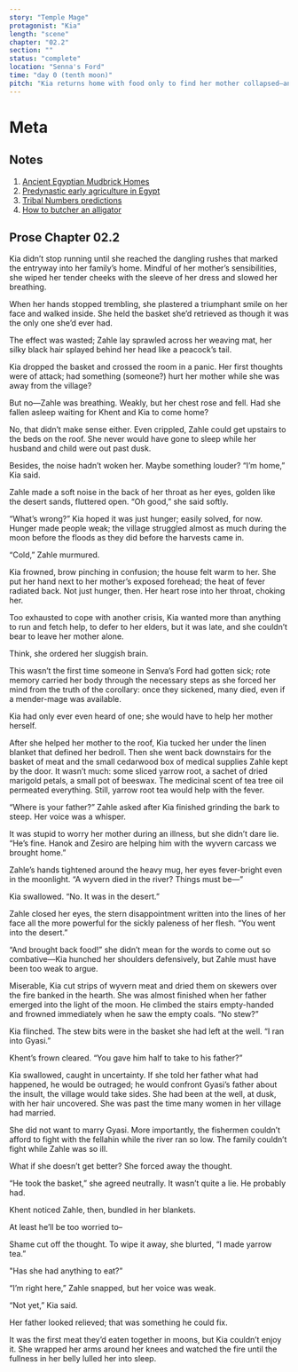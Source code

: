 ```yaml
---
story: "Temple Mage"
protagonist: "Kia"
length: "scene"
chapter: "02.2"
section: ""
status: "complete"
location: "Senna's Ford"
time: "day 0 (tenth moon)"
pitch: "Kia returns home with food only to find her mother collapsed—and furious when she confesses that the wyvern meat came from the desert, where she is forbidden to go."
---
```


# Meta

## Notes

1.  [Ancient Egyptian Mudbrick Homes](https://www.crystalinks.com/egypthomes.html)
2.  [Predynastic early agriculture in Egypt](https://en.wikipedia.org/wiki/Gerzeh_culture)
3.  [Tribal Numbers predictions](https://hermeneutics.stackexchange.com/questions/683/how-big-were-the-nomadic-clans-of-the-patriarchs)
4.  [How to butcher an alligator](https://www.youtube.com/watch?v=FLaXcxE5spI)

## Prose Chapter 02.2

Kia didn’t stop running until she reached the dangling rushes that marked the entryway into her family’s home. Mindful of her mother’s sensibilities, she wiped her tender cheeks with the sleeve of her dress and slowed her breathing.

When her hands stopped trembling, she plastered a triumphant smile on her face and walked inside. She held the basket she’d retrieved as though it was the only one she’d ever had.

The effect was wasted; Zahle lay sprawled across her weaving mat, her silky black hair splayed behind her head like a peacock’s tail.

Kia dropped the basket and crossed the room in a panic. Her first thoughts were of attack; had something (someone?) hurt her mother while she was away from the village?

But no—Zahle was breathing. Weakly, but her chest rose and fell. Had she fallen asleep waiting for Khent and Kia to come home?

No, that didn’t make sense either. Even crippled, Zahle could get upstairs to the beds on the roof. She never would have gone to sleep while her husband and child were out past dusk.

Besides, the noise hadn’t woken her. Maybe something louder? “I’m home,” Kia said.

Zahle made a soft noise in the back of her throat as her eyes, golden like the desert sands, fluttered open. “Oh good,” she said softly.

“What’s wrong?” Kia hoped it was just hunger; easily solved, for now. Hunger made people weak; the village struggled almost as much during the moon before the floods as they did before the harvests came in.

“Cold,” Zahle murmured.

Kia frowned, brow pinching in confusion; the house felt warm to her. She put her hand next to her mother’s exposed forehead; the heat of fever radiated back. Not just hunger, then. Her heart rose into her throat, choking her.

Too exhausted to cope with another crisis, Kia wanted more than anything to run and fetch help, to defer to her elders, but it was late, and she couldn’t bear to leave her mother alone.

Think, she ordered her sluggish brain.

This wasn’t the first time someone in Senva’s Ford had gotten sick; rote memory carried her body through the necessary steps as she forced her mind from the truth of the corollary: once they sickened, many died, even if a mender-mage was available.

Kia had only ever even heard of one; she would have to help her mother herself.

After she helped her mother to the roof, Kia tucked her under the linen blanket that defined her bedroll. Then she went back downstairs for the basket of meat and the small cedarwood box of medical supplies Zahle kept by the door. It wasn’t much: some sliced yarrow root, a sachet of dried marigold petals, a small pot of beeswax. The medicinal scent of tea tree oil permeated everything. Still, yarrow root tea would help with the fever.

“Where is your father?” Zahle asked after Kia finished grinding the bark to steep. Her voice was a whisper.

It was stupid to worry her mother during an illness, but she didn’t dare lie. “He’s fine. Hanok and Zesiro are helping him with the wyvern carcass we brought home.”

Zahle’s hands tightened around the heavy mug, her eyes fever-bright even in the moonlight. “A wyvern died in the river? Things must be—”

Kia swallowed. “No. It was in the desert.”

Zahle closed her eyes, the stern disappointment written into the lines of her face all the more powerful for the sickly paleness of her flesh. “You went into the desert.”

“And brought back food!” she didn’t mean for the words to come out so combative—Kia hunched her shoulders defensively, but Zahle must have been too weak to argue.

Miserable, Kia cut strips of wyvern meat and dried them on skewers over the fire banked in the hearth. She was almost finished when her father emerged into the light of the moon. He climbed the stairs empty-handed and frowned immediately when he saw the empty coals. “No stew?”

Kia flinched. The stew bits were in the basket she had left at the well. “I ran into Gyasi.”

Khent’s frown cleared. “You gave him half to take to his father?”

Kia swallowed, caught in uncertainty. If she told her father what had happened, he would be outraged; he would confront Gyasi’s father about the insult, the village would take sides. She had been at the well, at dusk, with her hair uncovered. She was past the time many women in her village had married.

She did not want to marry Gyasi. More importantly, the fishermen couldn’t afford to fight with the fellahin while the river ran so low. The family couldn’t fight while Zahle was so ill.

What if she doesn’t get better? She forced away the thought.

“He took the basket,” she agreed neutrally. It wasn’t quite a lie. He probably had.

Khent noticed Zahle, then, bundled in her blankets.

At least he’ll be too worried to–

Shame cut off the thought. To wipe it away, she blurted, “I made yarrow tea.”

"Has she had anything to eat?”

“I’m right here,” Zahle snapped, but her voice was weak.

“Not yet,” Kia said.

Her father looked relieved; that was something he could fix.

It was the first meat they’d eaten together in moons, but Kia couldn’t enjoy it. She wrapped her arms around her knees and watched the fire until the fullness in her belly lulled her into sleep.